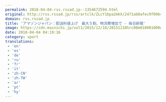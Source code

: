 ```yaml
---
permalink: 2018-04-04-rss.rssad.jp--1354672594.html
original: http://rss.rssad.jp/rss/artclk/ZLcY1bpa2mkX/2471ab0afec9f09642bbd54ab34754ad?ul=epErjbrGcjX2yfZODYxKpg8rSuT7.czfbIKIbQsvniyTjVerPCWxW7Y4Y4ym7WUYCxDTYAQ1Y7sUbwECD1URL2nNDueT
domain: rss.rssad.jp
title: 'アマゾンジャパン：配送料値上げ　最大５割、物流費増加で - 毎日新聞'
image: https://cdn.mainichi.jp/vol1/2015/12/18/20151218hrc00m010001000q/9.jpg?2
date: 2018-04-04 04:19:16
category: sport
translations: 
 - 'en'
 - 'es'
 - 'de'
 - 'ru'
 - 'fr'
 - 'it'
 - 'zh-CN'
 - 'zh-TW'
 - 'ar'
 - 'pt'
 - 'hy'
---
```


